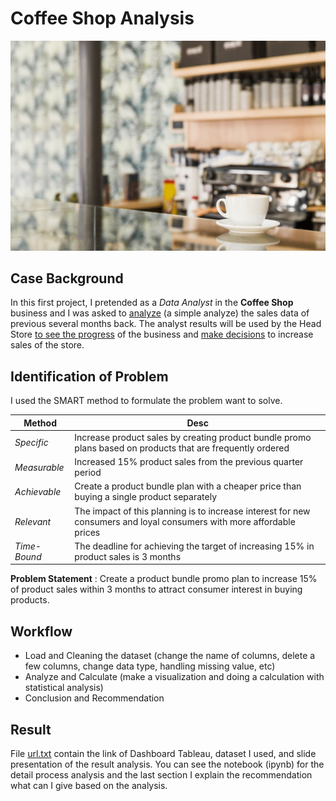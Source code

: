 # Coffee Shop Analysis
![Coffee Shop](fresh-coffee-coffee-shop.jpg)

## Case Background
In this first project, I pretended as a *Data Analyst* in the **Coffee Shop** business and I was asked to <u>analyze</u> (a simple analyze) the sales data of previous several months back. The analyst results will be used by the Head Store <u>to see the progress</u> of the business and <u>make decisions</u> to increase sales of the store. 

## Identification of Problem
I used the SMART method to formulate the problem want to solve.

| Method | Desc |
| ----- | ----- |
| *Specific* | Increase product sales by creating product bundle promo plans based on products that are frequently ordered |
| *Measurable* | Increased 15% product sales from the previous quarter period |
| *Achievable* | Create a product bundle plan with a cheaper price than buying a single product separately |
| *Relevant* | The impact of this planning is to increase interest for new consumers and loyal consumers with more affordable prices |
| *Time-Bound* | The deadline for achieving the target of increasing 15% in product sales is 3 months |

**Problem Statement** : Create a product bundle promo plan to increase 15% of product sales within 3 months to attract consumer interest in buying products.

## Workflow
- Load and Cleaning the dataset (change the name of columns, delete a few columns, change data type, handling missing value, etc)
- Analyze and Calculate (make a visualization and doing a calculation with statistical analysis)
- Conclusion and Recommendation

## Result
File [url.txt](url.txt) contain the link of Dashboard Tableau, dataset I used, and slide presentation of the result analysis. You can see the notebook (ipynb) for the detail process analysis and the last section I explain the recommendation what can I give based on the analysis.
